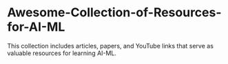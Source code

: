 # Awesome-Collection-of-Resources-for-AI-ML
This collection includes articles, papers, and YouTube links that serve as valuable resources for learning AI-ML.
